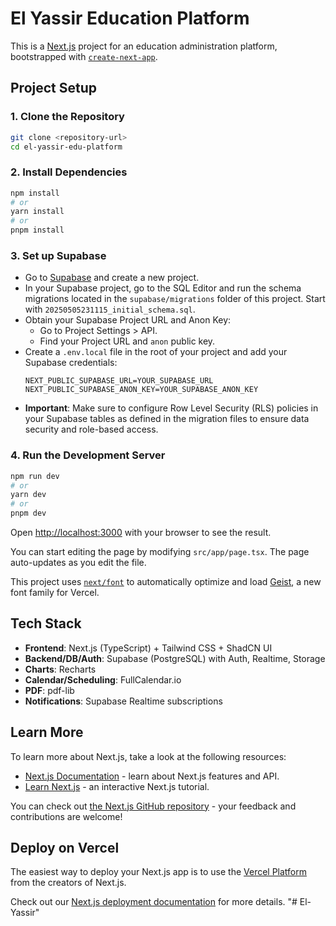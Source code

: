 # El Yassir Education Platform

This is a [Next.js](https://nextjs.org) project for an education administration platform, bootstrapped with [`create-next-app`](https://nextjs.org/docs/app/api-reference/cli/create-next-app).

## Project Setup

### 1. Clone the Repository
```bash
git clone <repository-url>
cd el-yassir-edu-platform
```

### 2. Install Dependencies
```bash
npm install
# or
yarn install
# or
pnpm install
```

### 3. Set up Supabase
   - Go to [Supabase](https://supabase.com/) and create a new project.
   - In your Supabase project, go to the SQL Editor and run the schema migrations located in the `supabase/migrations` folder of this project. Start with `20250505231115_initial_schema.sql`.
   - Obtain your Supabase Project URL and Anon Key:
     - Go to Project Settings > API.
     - Find your Project URL and `anon` public key.
   - Create a `.env.local` file in the root of your project and add your Supabase credentials:
     ```env
     NEXT_PUBLIC_SUPABASE_URL=YOUR_SUPABASE_URL
     NEXT_PUBLIC_SUPABASE_ANON_KEY=YOUR_SUPABASE_ANON_KEY
     ```
   - **Important**: Make sure to configure Row Level Security (RLS) policies in your Supabase tables as defined in the migration files to ensure data security and role-based access.

### 4. Run the Development Server
```bash
npm run dev
# or
yarn dev
# or
pnpm dev
```
Open [http://localhost:3000](http://localhost:3000) with your browser to see the result.

You can start editing the page by modifying `src/app/page.tsx`. The page auto-updates as you edit the file.

This project uses [`next/font`](https://nextjs.org/docs/app/building-your-application/optimizing/fonts) to automatically optimize and load [Geist](https://vercel.com/font), a new font family for Vercel.

## Tech Stack
- **Frontend**: Next.js (TypeScript) + Tailwind CSS + ShadCN UI
- **Backend/DB/Auth**: Supabase (PostgreSQL) with Auth, Realtime, Storage
- **Charts**: Recharts
- **Calendar/Scheduling**: FullCalendar.io
- **PDF**: pdf-lib
- **Notifications**: Supabase Realtime subscriptions

## Learn More

To learn more about Next.js, take a look at the following resources:

- [Next.js Documentation](https://nextjs.org/docs) - learn about Next.js features and API.
- [Learn Next.js](https://nextjs.org/learn) - an interactive Next.js tutorial.

You can check out [the Next.js GitHub repository](https://github.com/vercel/next.js) - your feedback and contributions are welcome!

## Deploy on Vercel

The easiest way to deploy your Next.js app is to use the [Vercel Platform](https://vercel.com/new?utm_medium=default-template&filter=next.js&utm_source=create-next-app&utm_campaign=create-next-app-readme) from the creators of Next.js.

Check out our [Next.js deployment documentation](https://nextjs.org/docs/app/building-your-application/deploying) for more details.
"# El-Yassir" 
